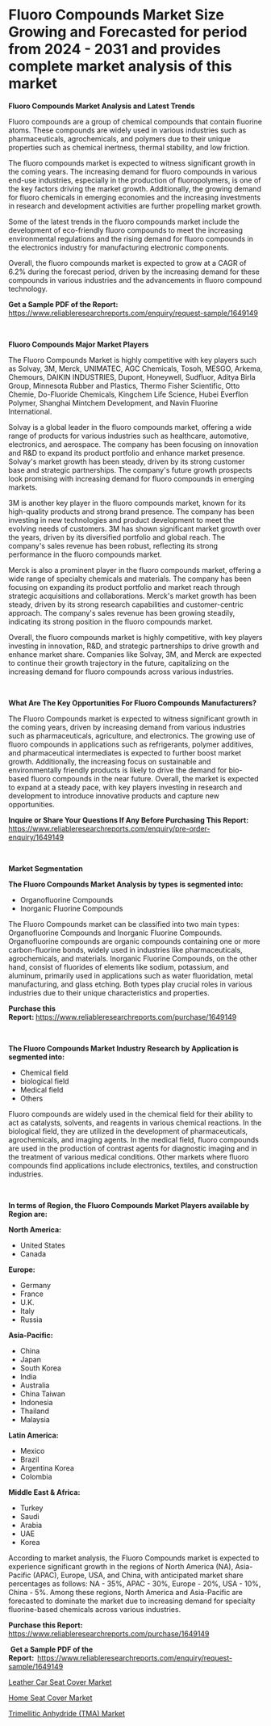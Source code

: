<p><h1>Fluoro Compounds Market Size Growing and Forecasted for period from 2024 - 2031 and provides complete market analysis of this market</h1></p><p><strong>Fluoro Compounds Market Analysis and Latest Trends</strong></p>
<p><p>Fluoro compounds are a group of chemical compounds that contain fluorine atoms. These compounds are widely used in various industries such as pharmaceuticals, agrochemicals, and polymers due to their unique properties such as chemical inertness, thermal stability, and low friction.</p><p>The fluoro compounds market is expected to witness significant growth in the coming years. The increasing demand for fluoro compounds in various end-use industries, especially in the production of fluoropolymers, is one of the key factors driving the market growth. Additionally, the growing demand for fluoro chemicals in emerging economies and the increasing investments in research and development activities are further propelling market growth.</p><p>Some of the latest trends in the fluoro compounds market include the development of eco-friendly fluoro compounds to meet the increasing environmental regulations and the rising demand for fluoro compounds in the electronics industry for manufacturing electronic components.</p><p>Overall, the fluoro compounds market is expected to grow at a CAGR of 6.2% during the forecast period, driven by the increasing demand for these compounds in various industries and the advancements in fluoro compound technology.</p></p>
<p><strong>Get a Sample PDF of the Report:&nbsp;</strong> <a href="https://www.reliableresearchreports.com/enquiry/request-sample/1649149">https://www.reliableresearchreports.com/enquiry/request-sample/1649149</a></p>
<p>&nbsp;</p>
<p><strong>Fluoro Compounds Major Market Players</strong></p>
<p><p>The Fluoro Compounds Market is highly competitive with key players such as Solvay, 3M, Merck, UNIMATEC, AGC Chemicals, Tosoh, MESGO, Arkema, Chemours, DAIKIN INDUSTRIES, Dupont, Honeywell, Sudfluor, Aditya Birla Group, Minnesota Rubber and Plastics, Thermo Fisher Scientific, Otto Chemie, Do-Fluoride Chemicals, Kingchem Life Science, Hubei Everflon Polymer, Shanghai Mintchem Development, and Navin Fluorine International.</p><p>Solvay is a global leader in the fluoro compounds market, offering a wide range of products for various industries such as healthcare, automotive, electronics, and aerospace. The company has been focusing on innovation and R&D to expand its product portfolio and enhance market presence. Solvay's market growth has been steady, driven by its strong customer base and strategic partnerships. The company's future growth prospects look promising with increasing demand for fluoro compounds in emerging markets.</p><p>3M is another key player in the fluoro compounds market, known for its high-quality products and strong brand presence. The company has been investing in new technologies and product development to meet the evolving needs of customers. 3M has shown significant market growth over the years, driven by its diversified portfolio and global reach. The company's sales revenue has been robust, reflecting its strong performance in the fluoro compounds market.</p><p>Merck is also a prominent player in the fluoro compounds market, offering a wide range of specialty chemicals and materials. The company has been focusing on expanding its product portfolio and market reach through strategic acquisitions and collaborations. Merck's market growth has been steady, driven by its strong research capabilities and customer-centric approach. The company's sales revenue has been growing steadily, indicating its strong position in the fluoro compounds market.</p><p>Overall, the fluoro compounds market is highly competitive, with key players investing in innovation, R&D, and strategic partnerships to drive growth and enhance market share. Companies like Solvay, 3M, and Merck are expected to continue their growth trajectory in the future, capitalizing on the increasing demand for fluoro compounds across various industries.</p></p>
<p>&nbsp;</p>
<p><strong>What Are The Key Opportunities For Fluoro Compounds Manufacturers?</strong></p>
<p><p>The Fluoro Compounds market is expected to witness significant growth in the coming years, driven by increasing demand from various industries such as pharmaceuticals, agriculture, and electronics. The growing use of fluoro compounds in applications such as refrigerants, polymer additives, and pharmaceutical intermediates is expected to further boost market growth. Additionally, the increasing focus on sustainable and environmentally friendly products is likely to drive the demand for bio-based fluoro compounds in the near future. Overall, the market is expected to expand at a steady pace, with key players investing in research and development to introduce innovative products and capture new opportunities.</p></p>
<p><strong>Inquire or Share Your Questions If Any Before Purchasing This Report:</strong> <a href="https://www.reliableresearchreports.com/enquiry/pre-order-enquiry/1649149">https://www.reliableresearchreports.com/enquiry/pre-order-enquiry/1649149</a></p>
<p>&nbsp;</p>
<p><strong>Market Segmentation</strong></p>
<p><strong>The Fluoro Compounds Market Analysis by types is segmented into:</strong></p>
<p><ul><li>Organofluorine Compounds</li><li>Inorganic Fluorine Compounds</li></ul></p>
<p><p>The Fluoro Compounds market can be classified into two main types: Organofluorine Compounds and Inorganic Fluorine Compounds. Organofluorine compounds are organic compounds containing one or more carbon-fluorine bonds, widely used in industries like pharmaceuticals, agrochemicals, and materials. Inorganic Fluorine Compounds, on the other hand, consist of fluorides of elements like sodium, potassium, and aluminum, primarily used in applications such as water fluoridation, metal manufacturing, and glass etching. Both types play crucial roles in various industries due to their unique characteristics and properties.</p></p>
<p><strong>Purchase this Report:&nbsp;</strong><a href="https://www.reliableresearchreports.com/purchase/1649149">https://www.reliableresearchreports.com/purchase/1649149</a></p>
<p>&nbsp;</p>
<p><strong>The Fluoro Compounds Market Industry Research by Application is segmented into:</strong></p>
<p><ul><li>Chemical field</li><li>biological field</li><li>Medical field</li><li>Others</li></ul></p>
<p><p>Fluoro compounds are widely used in the chemical field for their ability to act as catalysts, solvents, and reagents in various chemical reactions. In the biological field, they are utilized in the development of pharmaceuticals, agrochemicals, and imaging agents. In the medical field, fluoro compounds are used in the production of contrast agents for diagnostic imaging and in the treatment of various medical conditions. Other markets where fluoro compounds find applications include electronics, textiles, and construction industries.</p></p>
<p>&nbsp;</p>
<p><strong>In terms of Region, the Fluoro Compounds Market Players available by Region are:</strong></p>
<p>
    <p> <strong> North America: </strong>
        <ul>
            <li>United States</li>
            <li>Canada</li>
        </ul>
        </p> 
    <p> <strong> Europe: </strong>
        <ul>
            <li>Germany</li>
            <li>France</li>
            <li>U.K.</li>
            <li>Italy</li>
            <li>Russia</li>
        </ul>
        </p> 
    <p> <strong> Asia-Pacific: </strong>
        <ul>
            <li>China</li>
            <li>Japan</li>
            <li>South Korea</li>
            <li>India</li>
            <li>Australia</li>
            <li>China Taiwan</li>
            <li>Indonesia</li>
            <li>Thailand</li>
            <li>Malaysia</li>
        </ul>
        </p> 
    <p> <strong> Latin America: </strong>
        <ul>
            <li>Mexico</li>
            <li>Brazil</li>
            <li>Argentina Korea</li>
            <li>Colombia</li>
        </ul>
        </p> 
    <p> <strong> Middle East & Africa: </strong>
        <ul>
            <li>Turkey</li>
            <li>Saudi</li>
            <li>Arabia</li>
            <li>UAE</li>
            <li>Korea</li>
        </ul>
    </p>
    </p>
<p><p>According to market analysis, the Fluoro Compounds market is expected to experience significant growth in the regions of North America (NA), Asia-Pacific (APAC), Europe, USA, and China, with anticipated market share percentages as follows: NA - 35%, APAC - 30%, Europe - 20%, USA - 10%, China - 5%. Among these regions, North America and Asia-Pacific are forecasted to dominate the market due to increasing demand for specialty fluorine-based chemicals across various industries.</p></p>
<p><strong>Purchase this Report: </strong><a href="https://www.reliableresearchreports.com/purchase/1649149">https://www.reliableresearchreports.com/purchase/1649149</a></p>
<p>&nbsp;<strong>Get a Sample PDF of the Report:&nbsp;&nbsp;</strong><a href="https://www.reliableresearchreports.com/enquiry/request-sample/1649149">https://www.reliableresearchreports.com/enquiry/request-sample/1649149</a></p>
<p><strong></strong></p>
<p><p><a href="https://view.publitas.com/reportprime-1/leather-car-seat-cover-market-size-global-industry-overview-market-segmentation-and-forecast-2023-to-2030/">Leather Car Seat Cover Market</a></p><p><a href="https://view.publitas.com/reportprime-1/home-seat-cover-market-size-reflecting-a-forecast-till-2030-market-by-type-by-application-and-by-geography/">Home Seat Cover Market</a></p><p><a href="https://view.publitas.com/reportprime-1/trimellitic-anhydride-tma-market-share-market-new-trends-analysis-report-by-type-by-application-by-end-use-by-region-and-segment-forecasts-2023-2030/">Trimellitic Anhydride (TMA) Market</a></p></p>